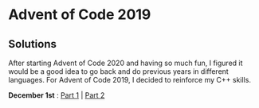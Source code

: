 # Advent of Code 2019 

## Solutions
After starting Advent of Code 2020 and having so much fun, I figured it would be a good idea
to go back and do previous years in different languages. For Advent of Code 2019, I decided
to reinforce my C++ skills.

<strong>December 1st</strong> : [Part 1](https://github.com/kyleburnette/adventofcode2019/blob/master/solutions/dec01/dec01-1.py) | [Part 2](https://github.com/kyleburnette/adventofcode2019/blob/master/solutions/dec01/dec02-1.py)  
